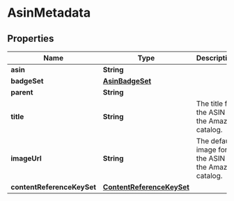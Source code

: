 # AsinMetadata

## Properties
Name | Type | Description | Notes
------------ | ------------- | ------------- | -------------
**asin** | **String** |  | 
**badgeSet** | [**AsinBadgeSet**](AsinBadgeSet.md) |  |  [optional]
**parent** | **String** |  |  [optional]
**title** | **String** | The title for the ASIN in the Amazon catalog. |  [optional]
**imageUrl** | **String** | The default image for the ASIN in the Amazon catalog. |  [optional]
**contentReferenceKeySet** | [**ContentReferenceKeySet**](ContentReferenceKeySet.md) |  |  [optional]
